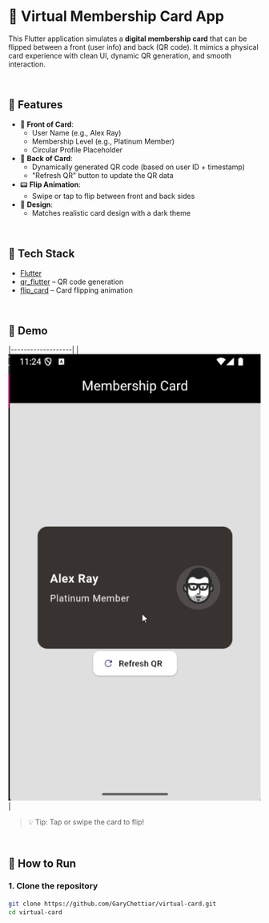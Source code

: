 # 🎫 Virtual Membership Card App

This Flutter application simulates a **digital membership card** that can be flipped between a front (user info) and back (QR code). It mimics a physical card experience with clean UI, dynamic QR generation, and smooth interaction.

<br/>

## 📱 Features

- 🪪 **Front of Card**:
  - User Name (e.g., Alex Ray)
  - Membership Level (e.g., Platinum Member)
  - Circular Profile Placeholder
- 🔄 **Back of Card**:
  - Dynamically generated QR code (based on user ID + timestamp)
  - "Refresh QR" button to update the QR data
- 📟 **Flip Animation**:
  - Swipe or tap to flip between front and back sides
- 🎨 **Design**:
  - Matches realistic card design with a dark theme

<br/>

## 🚀 Tech Stack

- [Flutter](https://flutter.dev)
- [qr_flutter](https://pub.dev/packages/qr_flutter) – QR code generation
- [flip_card](https://pub.dev/packages/flip_card) – Card flipping animation

<br/>

## 📸 Demo


|-------------------|
| ![Front](assets/ezgif-637fa55212d86e.gif) | 
> 💡 Tip: Tap or swipe the card to flip!

<br/>

## 🧪 How to Run

### 1. Clone the repository
```bash
git clone https://github.com/GaryChettiar/virtual-card.git
cd virtual-card
